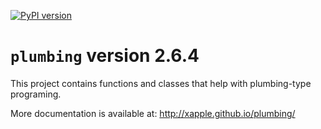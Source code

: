 [![PyPI version](https://badge.fury.io/py/plumbing.svg)](https://badge.fury.io/py/plumbing)

# `plumbing` version 2.6.4

This project contains functions and classes that help with plumbing-type programing.

More documentation is available at:
<http://xapple.github.io/plumbing/>